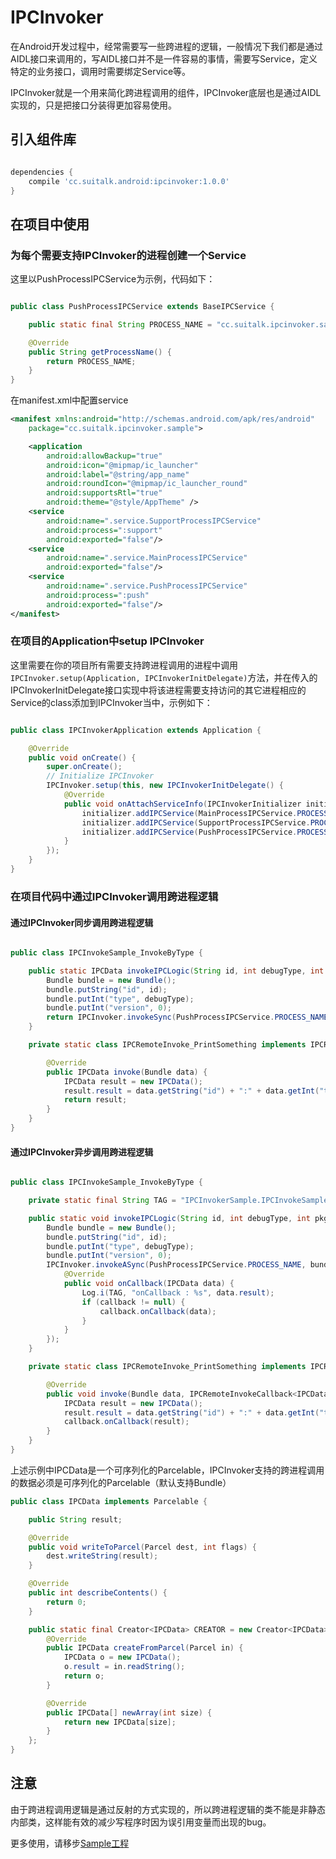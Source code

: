 # IPCInvoker

在Android开发过程中，经常需要写一些跨进程的逻辑，一般情况下我们都是通过AIDL接口来调用的，写AIDL接口并不是一件容易的事情，需要写Service，定义特定的业务接口，调用时需要绑定Service等。

IPCInvoker就是一个用来简化跨进程调用的组件，IPCInvoker底层也是通过AIDL实现的，只是把接口分装得更加容易使用。


## 引入组件库
```gradle

dependencies {
    compile 'cc.suitalk.android:ipcinvoker:1.0.0'
}

```

## 在项目中使用

### 为每个需要支持IPCInvoker的进程创建一个Service


这里以PushProcessIPCService为示例，代码如下：


```java

public class PushProcessIPCService extends BaseIPCService {

    public static final String PROCESS_NAME = "cc.suitalk.ipcinvoker.sample:push";

    @Override
    public String getProcessName() {
        return PROCESS_NAME;
    }
}

```
在manifest.xml中配置service

```xml
<manifest xmlns:android="http://schemas.android.com/apk/res/android"
    package="cc.suitalk.ipcinvoker.sample">

    <application
        android:allowBackup="true"
        android:icon="@mipmap/ic_launcher"
        android:label="@string/app_name"
        android:roundIcon="@mipmap/ic_launcher_round"
        android:supportsRtl="true"
        android:theme="@style/AppTheme" />
    <service
        android:name=".service.SupportProcessIPCService"
        android:process=":support"
        android:exported="false"/>
    <service
        android:name=".service.MainProcessIPCService"
        android:exported="false"/>
    <service
        android:name=".service.PushProcessIPCService"
        android:process=":push"
        android:exported="false"/>
</manifest>

```

### 在项目的Application中setup IPCInvoker

这里需要在你的项目所有需要支持跨进程调用的进程中调用`IPCInvoker.setup(Application, IPCInvokerInitDelegate)`方法，并在传入的IPCInvokerInitDelegate接口实现中将该进程需要支持访问的其它进程相应的Service的class添加到IPCInvoker当中，示例如下：

```java

public class IPCInvokerApplication extends Application {

    @Override
    public void onCreate() {
        super.onCreate();
        // Initialize IPCInvoker
        IPCInvoker.setup(this, new IPCInvokerInitDelegate() {
            @Override
            public void onAttachServiceInfo(IPCInvokerInitializer initializer) {
                initializer.addIPCService(MainProcessIPCService.PROCESS_NAME, MainProcessIPCService.class);
                initializer.addIPCService(SupportProcessIPCService.PROCESS_NAME, SupportProcessIPCService.class);
                initializer.addIPCService(PushProcessIPCService.PROCESS_NAME, PushProcessIPCService.class);
            }
        });
    }
}
```
### 在项目代码中通过IPCInvoker调用跨进程逻辑

#### 通过IPCInvoker同步调用跨进程逻辑

```java

public class IPCInvokeSample_InvokeByType {

    public static IPCData invokeIPCLogic(String id, int debugType, int pkgVersion) {
        Bundle bundle = new Bundle();
        bundle.putString("id", id);
        bundle.putInt("type", debugType);
        bundle.putInt("version", 0);
        return IPCInvoker.invokeSync(PushProcessIPCService.PROCESS_NAME, bundle, IPCRemoteInvoke_PrintSomething.class);
    }

    private static class IPCRemoteInvoke_PrintSomething implements IPCRemoteSyncInvoke<Bundle, IPCData> {

        @Override
        public IPCData invoke(Bundle data) {
            IPCData result = new IPCData();
            result.result = data.getString("id") + ":" + data.getInt("type") + ":" + data.getInt("version");
            return result;
        }
    }
}


```


#### 通过IPCInvoker异步调用跨进程逻辑

```java

public class IPCInvokeSample_InvokeByType {

    private static final String TAG = "IPCInvokerSample.IPCInvokeSample_InvokeByType";

    public static void invokeIPCLogic(String id, int debugType, int pkgVersion, final IPCRemoteInvokeCallback<IPCData> callback) {
        Bundle bundle = new Bundle();
        bundle.putString("id", id);
        bundle.putInt("type", debugType);
        bundle.putInt("version", 0);
        IPCInvoker.invokeASync(PushProcessIPCService.PROCESS_NAME, bundle, IPCRemoteInvoke_PrintSomething.class, new IPCRemoteInvokeCallback<IPCData>() {
            @Override
            public void onCallback(IPCData data) {
                Log.i(TAG, "onCallback : %s", data.result);
                if (callback != null) {
                    callback.onCallback(data);
                }
            }
        });
    }

    private static class IPCRemoteInvoke_PrintSomething implements IPCRemoteASyncInvoke<Bundle, IPCData> {

        @Override
        public void invoke(Bundle data, IPCRemoteInvokeCallback<IPCData> callback) {
            IPCData result = new IPCData();
            result.result = data.getString("id") + ":" + data.getInt("type") + ":" + data.getInt("version");
            callback.onCallback(result);
        }
    }
}


```

上述示例中IPCData是一个可序列化的Parcelable，IPCInvoker支持的跨进程调用的数据必须是可序列化的Parcelable（默认支持Bundle）


```java
public class IPCData implements Parcelable {

    public String result;

    @Override
    public void writeToParcel(Parcel dest, int flags) {
        dest.writeString(result);
    }

    @Override
    public int describeContents() {
        return 0;
    }

    public static final Creator<IPCData> CREATOR = new Creator<IPCData>() {
        @Override
        public IPCData createFromParcel(Parcel in) {
            IPCData o = new IPCData();
            o.result = in.readString();
            return o;
        }

        @Override
        public IPCData[] newArray(int size) {
            return new IPCData[size];
        }
    };
}
```

## 注意

由于跨进程调用逻辑是通过反射的方式实现的，所以跨进程逻辑的类不能是非静态内部类，这样能有效的减少写程序时因为误引用变量而出现的bug。

更多使用，请移步[Sample工程](https://github.com/AlbieLiang/IPCInvoker/tree/master/ipc-invoker-sample)
